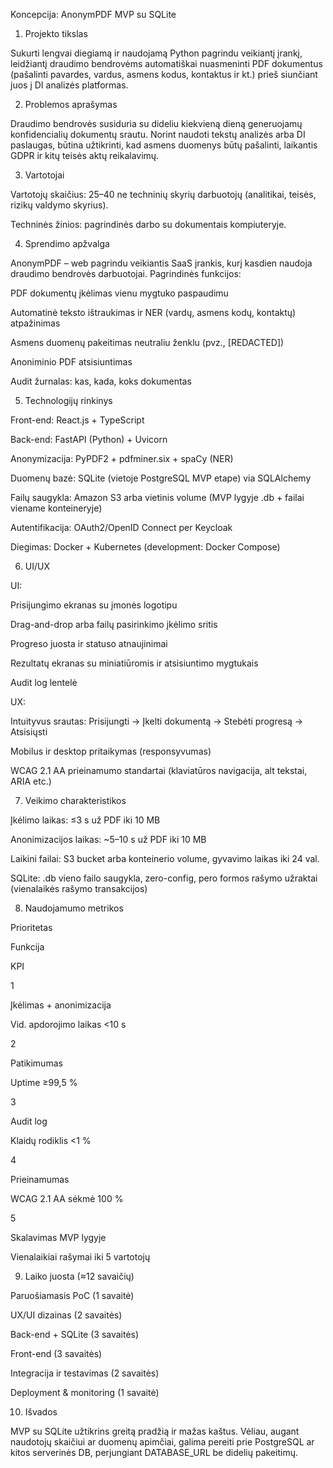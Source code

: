 Koncepcija: AnonymPDF MVP su SQLite

1. Projekto tikslas

Sukurti lengvai diegiamą ir naudojamą Python pagrindu veikiantį įrankį, leidžiantį draudimo bendrovėms automatiškai nuasmeninti PDF dokumentus (pašalinti pavardes, vardus, asmens kodus, kontaktus ir kt.) prieš siunčiant juos į DI analizės platformas.

2. Problemos aprašymas

Draudimo bendrovės susiduria su dideliu kiekvieną dieną generuojamų konfidencialių dokumentų srautu. Norint naudoti tekstų analizės arba DI paslaugas, būtina užtikrinti, kad asmens duomenys būtų pašalinti, laikantis GDPR ir kitų teisės aktų reikalavimų.

3. Vartotojai

Vartotojų skaičius: 25–40 ne techninių skyrių darbuotojų (analitikai, teisės, rizikų valdymo skyrius).

Techninės žinios: pagrindinės darbo su dokumentais kompiuteryje.

4. Sprendimo apžvalga

AnonymPDF – web pagrindu veikiantis SaaS įrankis, kurį kasdien naudoja draudimo bendrovės darbuotojai. Pagrindinės funkcijos:

PDF dokumentų įkėlimas vienu mygtuko paspaudimu

Automatinė teksto ištraukimas ir NER (vardų, asmens kodų, kontaktų) atpažinimas

Asmens duomenų pakeitimas neutraliu ženklu (pvz., [REDACTED])

Anoniminio PDF atsisiuntimas

Audit žurnalas: kas, kada, koks dokumentas

5. Technologijų rinkinys

Front-end: React.js + TypeScript

Back-end: FastAPI (Python) + Uvicorn

Anonymizacija: PyPDF2 + pdfminer.six + spaCy (NER)

Duomenų bazė: SQLite (vietoje PostgreSQL MVP etape) via SQLAlchemy

Failų saugykla: Amazon S3 arba vietinis volume (MVP lygyje .db + failai viename konteineryje)

Autentifikacija: OAuth2/OpenID Connect per Keycloak

Diegimas: Docker + Kubernetes (development: Docker Compose)

6. UI/UX

UI:

Prisijungimo ekranas su įmonės logotipu

Drag-and-drop arba failų pasirinkimo įkėlimo sritis

Progreso juosta ir statuso atnaujinimai

Rezultatų ekranas su miniatiūromis ir atsisiuntimo mygtukais

Audit log lentelė

UX:

Intuityvus srautas: Prisijungti → Įkelti dokumentą → Stebėti progresą → Atsisiųsti

Mobilus ir desktop pritaikymas (responsyvumas)

WCAG 2.1 AA prieinamumo standartai (klaviatūros navigacija, alt tekstai, ARIA etc.)

7. Veikimo charakteristikos

Įkėlimo laikas: ≤3 s už PDF iki 10 MB

Anonimizacijos laikas: ~5–10 s už PDF iki 10 MB

Laikini failai: S3 bucket arba konteinerio volume, gyvavimo laikas iki 24 val.

SQLite: .db vieno failo saugykla, zero-config, pero formos rašymo užraktai (vienalaikės rašymo transakcijos)

8. Naudojamumo metrikos

Prioritetas

Funkcija

KPI

1

Įkėlimas + anonimizacija

Vid. apdorojimo laikas <10 s

2

Patikimumas

Uptime ≥99,5 %

3

Audit log

Klaidų rodiklis <1 %

4

Prieinamumas

WCAG 2.1 AA sėkmė 100 %

5

Skalavimas MVP lygyje

Vienalaikiai rašymai iki 5 vartotojų

9. Laiko juosta (≈12 savaičių)

Paruošiamasis PoC (1 savaitė)

UX/UI dizainas (2 savaitės)

Back-end + SQLite (3 savaitės)

Front-end (3 savaitės)

Integracija ir testavimas (2 savaitės)

Deployment & monitoring (1 savaitė)

10. Išvados

MVP su SQLite užtikrins greitą pradžią ir mažas kaštus. Vėliau, augant naudotojų skaičiui ar duomenų apimčiai, galima pereiti prie PostgreSQL ar kitos serverinės DB, perjungiant DATABASE_URL be didelių pakeitimų.